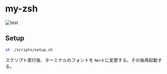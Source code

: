# my-zsh

![test](https://github.com/malsuke/my-zsh/workflows/setup%20test/badge.svg)

## Setup

```bash
sh ./scripts/setup.sh
```

スクリプト実行後、ターミナルのフォントを `Nerd` に変更する。その後再起動する。
